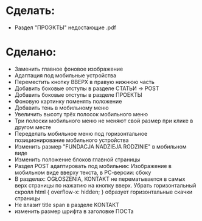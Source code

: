 # Сделать:

-  Раздел "ПРОЭКТЫ" недостающие .pdf

# Сделано:

-  Заменить главное фоновое изображение
-  Адаптация под мобильные устройства
-  Переместить кнопку ВВЕРХ в правую нижнюю часть
-  Добавить боковые отступы в разделе СТАТЬИ -> POST
-  Добавить боковые отступы в разделе ПРОЕКТЫ
-  Фоновую картинку поменять положение
-  Добавить тень в мобильному меню
-  Увеличить высоту трёх полосок мобильного меню
-  Три полоски мобильного меню не меняют свой размер при клике в другом месте
-  Переделать мобильное меню под горизонтальное позиционирование мобильного устройства
-  Изменить размер "FUNDACJA NADZIEJA RODZINIE" в мобильном виде
-  Изменить положение блоков главной страницы
-  Раздел POST адаптировать под мобильник: Изображение в мобильном виде вверху текста, в РС-версии: сбоку
-  В разделах: OGŁOSZENIA, KONTAKT не перематывается в самых верх страницы по нажатию на кнопку вверх. Убрать горизонтальный скролл
   html {
   overflow-x: hidden;
   }
   образует горизонтальные скачки страницы
-  Не влазит title span в разделе KONTAKT
-  изменить размер шрифта в заголовке ПОСТа

